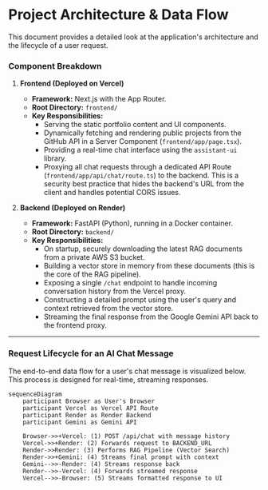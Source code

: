 # Project Architecture & Data Flow

This document provides a detailed look at the application's architecture and the lifecycle of a user request.

### Component Breakdown

1.  **Frontend (Deployed on Vercel)**
    *   **Framework:** Next.js with the App Router.
    *   **Root Directory:** `frontend/`
    *   **Key Responsibilities:**
        *   Serving the static portfolio content and UI components.
        *   Dynamically fetching and rendering public projects from the GitHub API in a Server Component (`frontend/app/page.tsx`).
        *   Providing a real-time chat interface using the `assistant-ui` library.
        *   Proxying all chat requests through a dedicated API Route (`frontend/app/api/chat/route.ts`) to the backend. This is a security best practice that hides the backend's URL from the client and handles potential CORS issues.

2.  **Backend (Deployed on Render)**
    *   **Framework:** FastAPI (Python), running in a Docker container.
    *   **Root Directory:** `backend/`
    *   **Key Responsibilities:**
        *   On startup, securely downloading the latest RAG documents from a private AWS S3 bucket.
        *   Building a vector store in memory from these documents (this is the core of the RAG pipeline).
        *   Exposing a single `/chat` endpoint to handle incoming conversation history from the Vercel proxy.
        *   Constructing a detailed prompt using the user's query and context retrieved from the vector store.
        *   Streaming the final response from the Google Gemini API back to the frontend proxy.

---

### Request Lifecycle for an AI Chat Message

The end-to-end data flow for a user's chat message is visualized below. This process is designed for real-time, streaming responses.

```mermaid
sequenceDiagram
    participant Browser as User's Browser
    participant Vercel as Vercel API Route
    participant Render as Render Backend
    participant Gemini as Gemini API

    Browser->>+Vercel: (1) POST /api/chat with message history
    Vercel->>+Render: (2) Forwards request to BACKEND_URL
    Render->>Render: (3) Performs RAG Pipeline (Vector Search)
    Render->>+Gemini: (4) Streams final prompt with context
    Gemini-->>-Render: (4) Streams response back
    Render-->>-Vercel: (4) Forwards streamed response
    Vercel-->>-Browser: (5) Streams formatted response to UI

